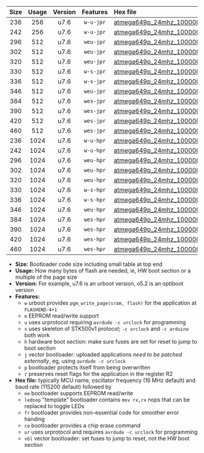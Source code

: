 |Size|Usage|Version|Features|Hex file|
|:-:|:-:|:-:|:-:|:--|
|236|256|u7.6|`w-u-jpr`|[atmega649p_24mhz_1000000bps_ur_vbl.hex](https://raw.githubusercontent.com/stefanrueger/urboot/main/bootloaders/atmega649p/fcpu_24mhz/1000000_bps/atmega649p_24mhz_1000000bps_ur_vbl.hex)|
|242|256|u7.6|`w-u-jpr`|[atmega649p_24mhz_1000000bps_lednop_ur_vbl.hex](https://raw.githubusercontent.com/stefanrueger/urboot/main/bootloaders/atmega649p/fcpu_24mhz/1000000_bps/atmega649p_24mhz_1000000bps_lednop_ur_vbl.hex)|
|296|512|u7.6|`weu-jpr`|[atmega649p_24mhz_1000000bps_ee_ur_vbl.hex](https://raw.githubusercontent.com/stefanrueger/urboot/main/bootloaders/atmega649p/fcpu_24mhz/1000000_bps/atmega649p_24mhz_1000000bps_ee_ur_vbl.hex)|
|302|512|u7.6|`weu-jpr`|[atmega649p_24mhz_1000000bps_ee_lednop_ur_vbl.hex](https://raw.githubusercontent.com/stefanrueger/urboot/main/bootloaders/atmega649p/fcpu_24mhz/1000000_bps/atmega649p_24mhz_1000000bps_ee_lednop_ur_vbl.hex)|
|320|512|u7.6|`weu-jpr`|[atmega649p_24mhz_1000000bps_ee_lednop_fr_ur_vbl.hex](https://raw.githubusercontent.com/stefanrueger/urboot/main/bootloaders/atmega649p/fcpu_24mhz/1000000_bps/atmega649p_24mhz_1000000bps_ee_lednop_fr_ur_vbl.hex)|
|330|512|u7.6|`w-s-jpr`|[atmega649p_24mhz_1000000bps_vbl.hex](https://raw.githubusercontent.com/stefanrueger/urboot/main/bootloaders/atmega649p/fcpu_24mhz/1000000_bps/atmega649p_24mhz_1000000bps_vbl.hex)|
|336|512|u7.6|`w-s-jpr`|[atmega649p_24mhz_1000000bps_lednop_vbl.hex](https://raw.githubusercontent.com/stefanrueger/urboot/main/bootloaders/atmega649p/fcpu_24mhz/1000000_bps/atmega649p_24mhz_1000000bps_lednop_vbl.hex)|
|346|512|u7.6|`weu-jpr`|[atmega649p_24mhz_1000000bps_ee_lednop_fr_ce_ur_vbl.hex](https://raw.githubusercontent.com/stefanrueger/urboot/main/bootloaders/atmega649p/fcpu_24mhz/1000000_bps/atmega649p_24mhz_1000000bps_ee_lednop_fr_ce_ur_vbl.hex)|
|384|512|u7.6|`wes-jpr`|[atmega649p_24mhz_1000000bps_ee_vbl.hex](https://raw.githubusercontent.com/stefanrueger/urboot/main/bootloaders/atmega649p/fcpu_24mhz/1000000_bps/atmega649p_24mhz_1000000bps_ee_vbl.hex)|
|390|512|u7.6|`wes-jpr`|[atmega649p_24mhz_1000000bps_ee_lednop_vbl.hex](https://raw.githubusercontent.com/stefanrueger/urboot/main/bootloaders/atmega649p/fcpu_24mhz/1000000_bps/atmega649p_24mhz_1000000bps_ee_lednop_vbl.hex)|
|420|512|u7.6|`wes-jpr`|[atmega649p_24mhz_1000000bps_ee_lednop_fr_vbl.hex](https://raw.githubusercontent.com/stefanrueger/urboot/main/bootloaders/atmega649p/fcpu_24mhz/1000000_bps/atmega649p_24mhz_1000000bps_ee_lednop_fr_vbl.hex)|
|460|512|u7.6|`wes-jpr`|[atmega649p_24mhz_1000000bps_ee_lednop_fr_ce_vbl.hex](https://raw.githubusercontent.com/stefanrueger/urboot/main/bootloaders/atmega649p/fcpu_24mhz/1000000_bps/atmega649p_24mhz_1000000bps_ee_lednop_fr_ce_vbl.hex)|
|236|1024|u7.6|`w-u-hpr`|[atmega649p_24mhz_1000000bps_ur.hex](https://raw.githubusercontent.com/stefanrueger/urboot/main/bootloaders/atmega649p/fcpu_24mhz/1000000_bps/atmega649p_24mhz_1000000bps_ur.hex)|
|242|1024|u7.6|`w-u-hpr`|[atmega649p_24mhz_1000000bps_lednop_ur.hex](https://raw.githubusercontent.com/stefanrueger/urboot/main/bootloaders/atmega649p/fcpu_24mhz/1000000_bps/atmega649p_24mhz_1000000bps_lednop_ur.hex)|
|296|1024|u7.6|`weu-hpr`|[atmega649p_24mhz_1000000bps_ee_ur.hex](https://raw.githubusercontent.com/stefanrueger/urboot/main/bootloaders/atmega649p/fcpu_24mhz/1000000_bps/atmega649p_24mhz_1000000bps_ee_ur.hex)|
|302|1024|u7.6|`weu-hpr`|[atmega649p_24mhz_1000000bps_ee_lednop_ur.hex](https://raw.githubusercontent.com/stefanrueger/urboot/main/bootloaders/atmega649p/fcpu_24mhz/1000000_bps/atmega649p_24mhz_1000000bps_ee_lednop_ur.hex)|
|320|1024|u7.6|`weu-hpr`|[atmega649p_24mhz_1000000bps_ee_lednop_fr_ur.hex](https://raw.githubusercontent.com/stefanrueger/urboot/main/bootloaders/atmega649p/fcpu_24mhz/1000000_bps/atmega649p_24mhz_1000000bps_ee_lednop_fr_ur.hex)|
|330|1024|u7.6|`w-s-hpr`|[atmega649p_24mhz_1000000bps.hex](https://raw.githubusercontent.com/stefanrueger/urboot/main/bootloaders/atmega649p/fcpu_24mhz/1000000_bps/atmega649p_24mhz_1000000bps.hex)|
|336|1024|u7.6|`w-s-hpr`|[atmega649p_24mhz_1000000bps_lednop.hex](https://raw.githubusercontent.com/stefanrueger/urboot/main/bootloaders/atmega649p/fcpu_24mhz/1000000_bps/atmega649p_24mhz_1000000bps_lednop.hex)|
|346|1024|u7.6|`weu-hpr`|[atmega649p_24mhz_1000000bps_ee_lednop_fr_ce_ur.hex](https://raw.githubusercontent.com/stefanrueger/urboot/main/bootloaders/atmega649p/fcpu_24mhz/1000000_bps/atmega649p_24mhz_1000000bps_ee_lednop_fr_ce_ur.hex)|
|384|1024|u7.6|`wes-hpr`|[atmega649p_24mhz_1000000bps_ee.hex](https://raw.githubusercontent.com/stefanrueger/urboot/main/bootloaders/atmega649p/fcpu_24mhz/1000000_bps/atmega649p_24mhz_1000000bps_ee.hex)|
|390|1024|u7.6|`wes-hpr`|[atmega649p_24mhz_1000000bps_ee_lednop.hex](https://raw.githubusercontent.com/stefanrueger/urboot/main/bootloaders/atmega649p/fcpu_24mhz/1000000_bps/atmega649p_24mhz_1000000bps_ee_lednop.hex)|
|420|1024|u7.6|`wes-hpr`|[atmega649p_24mhz_1000000bps_ee_lednop_fr.hex](https://raw.githubusercontent.com/stefanrueger/urboot/main/bootloaders/atmega649p/fcpu_24mhz/1000000_bps/atmega649p_24mhz_1000000bps_ee_lednop_fr.hex)|
|460|1024|u7.6|`wes-hpr`|[atmega649p_24mhz_1000000bps_ee_lednop_fr_ce.hex](https://raw.githubusercontent.com/stefanrueger/urboot/main/bootloaders/atmega649p/fcpu_24mhz/1000000_bps/atmega649p_24mhz_1000000bps_ee_lednop_fr_ce.hex)|

- **Size:** Bootloader code size including small table at top end
- **Usage:** How many bytes of flash are needed, ie, HW boot section or a multiple of the page size
- **Version:** For example, u7.6 is an urboot version, o5.2 is an optiboot version
- **Features:**
  + `w` urboot provides `pgm_write_page(sram, flash)` for the application at `FLASHEND-4+1`
  + `e` EEPROM read/write support
  + `u` uses urprotocol requiring `avrdude -c urclock` for programming
  + `s` uses skeleton of STK500v1 protocol; `-c urclock` and `-c arduino` both work
  + `h` hardware boot section: make sure fuses are set for reset to jump to boot section
  + `j` vector bootloader: uploaded applications *need to be patched externally*, eg, using `avrdude -c urclock`
  + `p` bootloader protects itself from being overwritten
  + `r` preserves reset flags for the application in the register R2
- **Hex file:** typically MCU name, oscillator frequency (16 MHz default) and baud rate (115200 default) followed by
  + `ee` bootloader supports EEPROM read/write
  + `lednop` "template" bootloader contains `mov rx,rx` nops that can be replaced to toggle LEDs
  + `fr` bootloader provides non-essential code for smoother error handing
  + `ce` bootloader provides a chip erase command
  + `ur` uses urprotocol and requires `avrdude -c urclock` for programming
  + `vbl` vector bootloader: set fuses to jump to reset, not the HW boot section

